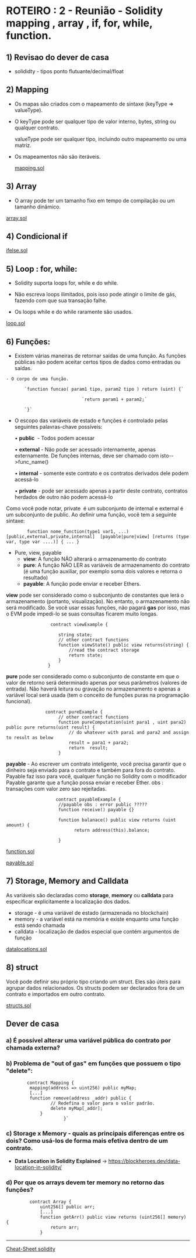 # ROTEIRO : 2 - Reunião -  Solidity mapping , array , if, for, while,  function.


 ## 1) Revisao do dever de casa

   -  solididty - tipos ponto flutuante/decimal/float
   

 ## 2) Mapping
 
   - Os mapas são criados com o mapeamento de sintaxe (keyType => valueType).

   - O keyType pode ser qualquer tipo de valor interno, bytes, string ou qualquer contrato.
     
     valueType pode ser qualquer tipo, incluindo outro mapeamento ou uma matriz.
     
   - Os mapeamentos não são iteráveis.
     
     [mapping.sol](https://raw.githubusercontent.com/valterlobo/grupo_estudos_solidity/main/reuniao_2/mapping.sol)


 ## 3) Array 

   - O array pode ter um tamanho fixo em tempo de compilação ou um tamanho dinâmico.
  
  [array.sol](https://raw.githubusercontent.com/valterlobo/grupo_estudos_solidity/main/reuniao_2/array.sol)
    
## 4) Condicional if  
  
  [ifelse.sol](https://raw.githubusercontent.com/valterlobo/grupo_estudos_solidity/main/reuniao_2/ifelse.sol)
  
## 5) Loop : for, while:

   - Solidity suporta loops for, while e do while.

   - Não escreva loops ilimitados, pois isso pode atingir o limite de gás, fazendo com que sua transação falhe.
   
   - Os loops while e do while raramente são usados.
   
   [loop.sol](https://raw.githubusercontent.com/valterlobo/grupo_estudos_solidity/main/reuniao_2/loop.sol)


## 6) Funções:

   - Existem várias maneiras de retornar saídas de uma função. As funções públicas não podem aceitar certos tipos de dados como entradas ou saídas.
    
    - O corpo de uma função.
    
      ​     `function funcao( param1 tipo, param2 tipo ) return (uint) {`
    
      ​                           `return param1 + param2;`
    
      ​     `}`
      
   - O escopo das variáveis de estado e funções é controlado pelas seguintes palavras-chave possíveis:
    
     • **public**    - Todos podem acessar
    
     • **external** - Não pode ser acessado internamente, apenas externamente. De funções internas, deve ser chamado com isto-->func_name()
    
     • **internal**  - somente este contrato e os contratos derivados dele podem acessá-lo
    
     • **private**   - pode ser acessado apenas a partir deste contrato, contratos herdados de outro não podem acessá-lo
    

  Como você pode notar, private  é um subconjunto de internal e external é um subconjunto de public. Ao definir uma função, você tem a seguinte sintaxe:

            function nome_function(type1 var1, ...) [public,external,private,internal]  [payable|pure|view] [returns (type var, type var ....)] { ... }

  - Pure, view, payable
    -  **view**: A função NÃO alterará o armazenamento do contrato
    -  **pure**: A função NÃO  LER as variáveis de armazenamento do contrato (é uma função auxiliar, por exemplo soma dois valores e retorna o resultado)
    - **payable**: A função pode enviar e receber Ethers.
  
   **view** pode ser considerado como o subconjunto de constantes que lerá o armazenamento (portanto, visualização). No entanto, o armazenamento não será modificado. Se você usar essas funções, não pagará **gas** por isso, mas o EVM pode impedi-lo se suas consultas ficarem muito longas.
  
                     contract viewExample {
      
                        string state;
                        // other contract functions
                        function viewState() public view returns(string) {
                            //read the contract storage 
                            return state;
                        }
                    }


  **pure** pode ser considerado como o subconjunto de constante em que o valor de retorno será determinado apenas por seus parâmetros (valores de entrada). Não haverá leitura ou gravação no armazenamento e apenas a variável local será usada (tem o conceito de funções puras na programação funcional).
  
                   contract pureExample {
                        // other contract functions
                        function pureComputation(uint para1 , uint para2) public pure returns(uint result) {
                            // do whatever with para1 and para2 and assign to result as below
                            result = para1 + para2;
                            return  result;
                        }

  
  **payable** - Ao escrever um contrato inteligente, você precisa garantir que o dinheiro seja enviado para o contrato e também para fora do contrato. Payable faz isso para você, qualquer função no Solidity com o modificador Payable garante que a função possa enviar e receber Ether. 
  obs : transações com valor zero sao rejeitadas.
    
    
                       contract payableExample {
                        //payable obs : error public ?????
                        function receive() payable {}
                        
                        function balanace() public view returns (uint amount) {
                              return address(this).balance;
                                   
                        }




   [function.sol](https://raw.githubusercontent.com/valterlobo/grupo_estudos_solidity/main/reuniao_2/function.sol)
   
   [payable.sol](https://raw.githubusercontent.com/valterlobo/grupo_estudos_solidity/main/reuniao_2/payable.sol)

## 7) Storage, Memory and Calldata

As variáveis são declaradas como **storage**, **memory** ou **calldata** para especificar explicitamente a localização dos dados.

 - storage - é uma variável de estado (armazenada no blockchain)
 - memory - a variável está na memória e existe enquanto uma função está sendo chamada
 - calldata - localização de dados especial que contém argumentos de função

 [datalocations.sol](https://raw.githubusercontent.com/valterlobo/grupo_estudos_solidity/main/reuniao_2/datalocations.sol)
 

## 8) struct

Você pode definir seu próprio tipo criando um struct.
Eles são úteis para agrupar dados relacionados.
Os structs podem ser declarados fora de um contrato e importados em outro contrato.

 [structs.sol](https://raw.githubusercontent.com/valterlobo/grupo_estudos_solidity/main/reuniao_2/structs.sol)
 

  
   ## Dever de casa 
  
   ### a) É possível alterar uma variável pública do contrato por chamada externa?

   ### b) Problema de "out of gas" em funções que possuem o tipo "delete":

```
        contract Mapping {
         mapping(address => uint256) public myMap;
         [...]
         function remove(address _addr) public {
                 // Redefina o valor para o valor padrão.
                 delete myMap[_addr];
             }
                      }`
```


 ### c) Storage x Memory - quais as principais diferenças entre os dois? Como usá-los de forma mais efetiva dentro de um contrato.
 
 - **Data Location in Solidity Explained** -> https://blockheroes.dev/data-location-in-solidity/
 
      
 

 ### d) Por que os arrays devem ter memory no retorno das funções?

```
         contract Array {
             uint256[] public arr;
             [...]
             function getArr() public view returns (uint256[] memory) {
                 return arr;
             }

```
---------
[Cheat-Sheet solidity](https://intellipaat.com/mediaFiles/2019/03/Solidity-Cheat-Sheet.pdf)
